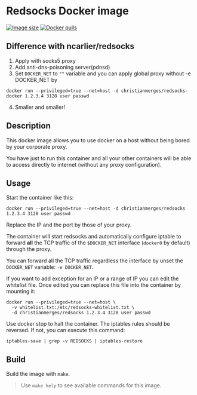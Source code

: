 # Redsocks Docker image

[![Image size](https://img.shields.io/docker/image-size/myts2/redsocks-docker/latest.svg?label=docker%20image%20size)](https://hub.docker.com/r/myts2/redsocks-docker/)
[![Docker pulls](https://img.shields.io/docker/pulls/myts2/redsocks-docker.svg)](https://hub.docker.com/r/myts2/redsocks-docker/)

## Difference with ncarlier/redsocks
1. Apply with socks5 proxy
2. Add anti-dns-poisoning server(pdnsd)
3. Set `DOCKER_NET` to `""` variable and you can apply global proxy without -e DOCKER_NET by
```
docker run --privileged=true --net=host -d christianmerges/redsocks-docker 1.2.3.4 3128 user passwd
``` 
4. Smaller and smaller!

## Description

This docker image allows you to use docker on a host without being bored by your corporate proxy.

You have just to run this container and all your other containers will be able to access directly to internet (without any proxy configuration).

## Usage

Start the container like this:

```
docker run --privileged=true --net=host -d christianmerges/redsocks 1.2.3.4 3128 user passwd
```

Replace the IP and the port by those of your proxy.

The container will start redsocks and automatically configure iptable to forward **all** the TCP traffic of the `$DOCKER_NET` interface (`docker0` by default) through the proxy.

You can forward all the TCP traffic regardless the interface by unset the `DOCKER_NET` variable: `-e DOCKER_NET`.

If you want to add exception for an IP or a range of IP you can edit the whitelist file.
Once edited you can replace this file into the container by mounting it:

```
docker run --privileged=true --net=host \
  -v whitelist.txt:/etc/redsocks-whitelist.txt \
  -d christianmerges/redsocks 1.2.3.4 3128 user passwd
```

Use docker stop to halt the container. The iptables rules should be reversed. If not, you can execute this command:

```
iptables-save | grep -v REDSOCKS | iptables-restore
```

## Build

Build the image with `make`.

> Use `make help` to see available commands for this image.
